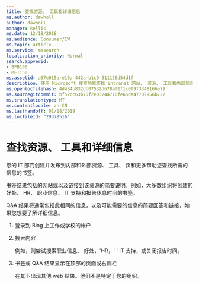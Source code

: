```yaml
---
title: 查找资源、 工具和详细信息
ms.author: dawholl
author: dawholl
manager: kellis
ms.date: 12/18/2018
ms.audience: Consumer/IW
ms.topic: article
ms.service: mssearch
localization_priority: Normal
search.appverid:
- BFB160
- MET150
ms.assetid: a67e015a-e10a-442a-b1c9-511136d54d1f
description: 使用 Microsoft 搜索功能查找 intranet 网站、 资源、 工具和内部信息的链接
ms.openlocfilehash: 4d484b832db07532d678af1f1c0f9f3348166e79
ms.sourcegitcommit: bf52cc63b75f2e0324a716fe65da47702956b722
ms.translationtype: MT
ms.contentlocale: zh-CN
ms.lasthandoff: 01/18/2019
ms.locfileid: "29378516"
---
```

# <a name="find-resources-tools-and-more"></a>查找资源、 工具和详细信息

您的 IT 部门创建并发布到内部和外部资源、 工具、 页和更多帮助您查找所需的信息的书签。
  
书签结果包括的网站或以及链接到该资源的简要说明。例如，大多数组织将创建的好处、 HR、 职业信息、 IT 支持和报告休息时间的书签。
  
Q&A 结果将通常包括此相同的信息，以及可能需要的信息的简要回答和链接，如果您想要了解详细信息。
  
1. 登录到 Bing 上工作或学校的帐户 
    
2. 搜索内容
    
    例如，则尝试搜索职业信息、 好处，'HR，' ' IT 支持，或关闭报告时间。
    
3. 书签或 Q&A 结果显示在顶部的页面或右侧栏
    
    在其下出现其他 web 结果。他们不是特定于您的组织。

  

